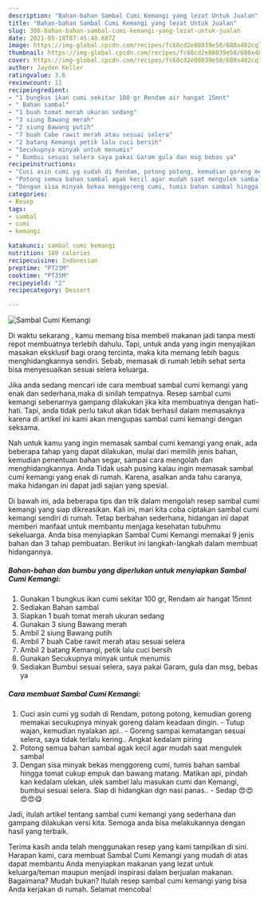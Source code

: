 ```yaml
---
description: "Bahan-bahan Sambal Cumi Kemangi yang lezat Untuk Jualan"
title: "Bahan-bahan Sambal Cumi Kemangi yang lezat Untuk Jualan"
slug: 308-bahan-bahan-sambal-cumi-kemangi-yang-lezat-untuk-jualan
date: 2021-05-18T07:45:40.687Z
image: https://img-global.cpcdn.com/recipes/fc68cd2e08039e50/680x482cq70/sambal-cumi-kemangi-foto-resep-utama.jpg
thumbnail: https://img-global.cpcdn.com/recipes/fc68cd2e08039e50/680x482cq70/sambal-cumi-kemangi-foto-resep-utama.jpg
cover: https://img-global.cpcdn.com/recipes/fc68cd2e08039e50/680x482cq70/sambal-cumi-kemangi-foto-resep-utama.jpg
author: Jayden Keller
ratingvalue: 3.6
reviewcount: 11
recipeingredient:
- "1 bungkus ikan cumi sekitar 100 gr Rendam air hangat 15mnt"
- " Bahan sambal"
- "1 buah tomat merah ukuran sedang"
- "3 siung Bawang merah"
- "2 siung Bawang putih"
- "7 buah Cabe rawit merah atau sesuai selera"
- "2 batang Kemangi petik lalu cuci bersih"
- "Secukupnya minyak untuk menumis"
- " Bumbui sesuai selera saya pakai Garam gula dan msg bebas ya"
recipeinstructions:
- "Cuci asin cumi yg sudah di Rendam, potong potong, kemudian goreng memakai secukupnya minyak goreng dalam keadaan dingin. Tutup wajan, kemudian nyalakan api..  Goreng sampai kematangan sesuai selera, saya tidak terlalu kering.. Angkat kedalam piring"
- "Potong semua bahan sambal agak kecil agar mudah saat mengulek sambal"
- "Dengan sisa minyak bekas menggoreng cumi, tumis bahan sambal hingga tomat cukup empuk dan bawang matang. Matikan api, pindah kan kedalam ulekan, ulek sambel lalu masukan cumi dan Kemangi, bumbui sesuai selera. Siap di hidangkan dgn nasi panas..  Sedap 😍😍😍😍😋"
categories:
- Resep
tags:
- sambal
- cumi
- kemangi

katakunci: sambal cumi kemangi 
nutrition: 189 calories
recipecuisine: Indonesian
preptime: "PT23M"
cooktime: "PT35M"
recipeyield: "2"
recipecategory: Dessert

---
```



![Sambal Cumi Kemangi](https://img-global.cpcdn.com/recipes/fc68cd2e08039e50/680x482cq70/sambal-cumi-kemangi-foto-resep-utama.jpg)

Di waktu  sekarang , kamu memang bisa membeli makanan jadi tanpa mesti repot membuatnya terlebih dahulu. Tapi, untuk anda yang ingin menyajikan masakan eksklusif bagi orang tercinta, maka kita memang lebih bagus menghidangkannya sendiri. Sebab, memasak di rumah lebih sehat serta bisa menyesuaikan sesuai selera keluarga.

Jika anda sedang mencari ide cara membuat sambal cumi kemangi yang enak dan sederhana,maka di sinilah tempatnya. Resep sambal cumi kemangi  sebenarnya gampang dilakukan jika kita membuatnya dengan hati-hati. Tapi, anda tidak perlu takut akan tidak berhasil dalam memasaknya 
karena di artikel ini kami akan mengupas sambal cumi kemangi dengan seksama.  



Nah untuk kamu yang ingin memasak sambal cumi kemangi yang enak, ada beberapa tahap yang dapat dilakukan, mulai dari memilih jenis bahan, kemudian penentuan bahan segar, sampai cara mengolah dan menghidangkannya. Anda Tidak usah pusing kalau ingin memasak sambal cumi kemangi yang enak di rumah. Karena, asalkan anda  tahu caranya, maka hidangan ini dapat jadi sajian yang spesial.

Di bawah ini, ada beberapa tips dan trik dalam mengolah resep sambal cumi kemangi yang siap dikreasikan. Kali ini, mari kita coba ciptakan sambal cumi kemangi sendiri di rumah. Tetap berbahan sederhana, hidangan ini dapat memberi manfaat untuk membantu menjaga kesehatan tubuhmu sekeluarga. Anda bisa menyiapkan Sambal Cumi Kemangi memakai 9 jenis bahan dan 3 tahap pembuatan. Berikut ini langkah-langkah dalam membuat hidangannya.

<!--inarticleads1-->

##### Bahan-bahan dan bumbu yang diperlukan untuk menyiapkan Sambal Cumi Kemangi:

1. Gunakan 1 bungkus ikan cumi sekitar 100 gr, Rendam air hangat 15mnt
1. Sediakan  Bahan sambal
1. Siapkan 1 buah tomat merah ukuran sedang
1. Gunakan 3 siung Bawang merah
1. Ambil 2 siung Bawang putih
1. Ambil 7 buah Cabe rawit merah atau sesuai selera
1. Ambil 2 batang Kemangi, petik lalu cuci bersih
1. Gunakan Secukupnya minyak untuk menumis
1. Sediakan  Bumbui sesuai selera, saya pakai Garam, gula dan msg, bebas ya




<!--inarticleads2-->

##### Cara membuat Sambal Cumi Kemangi:

1. Cuci asin cumi yg sudah di Rendam, potong potong, kemudian goreng memakai secukupnya minyak goreng dalam keadaan dingin. - Tutup wajan, kemudian nyalakan api..  - Goreng sampai kematangan sesuai selera, saya tidak terlalu kering.. Angkat kedalam piring
1. Potong semua bahan sambal agak kecil agar mudah saat mengulek sambal
1. Dengan sisa minyak bekas menggoreng cumi, tumis bahan sambal hingga tomat cukup empuk dan bawang matang. Matikan api, pindah kan kedalam ulekan, ulek sambel lalu masukan cumi dan Kemangi, bumbui sesuai selera. Siap di hidangkan dgn nasi panas..  - Sedap 😍😍😍😍😋




Jadi, itulah artikel tentang  sambal cumi kemangi  yang sederhana dan gampang dilakukan versi kita. Semoga anda bisa melakukannya dengan hasil yang terbaik. 

Terima kasih anda telah menggunakan resep yang kami tampilkan di sini. Harapan kami, cara membuat  Sambal Cumi Kemangi yang mudah di atas dapat membantu Anda menyiapkan makanan yang lezat untuk keluarga/teman maupun menjadi inspirasi dalam berjualan makanan. Bagaimana? Mudah bukan? Itulah resep sambal cumi kemangi yang bisa Anda kerjakan di rumah. Selamat mencoba!

